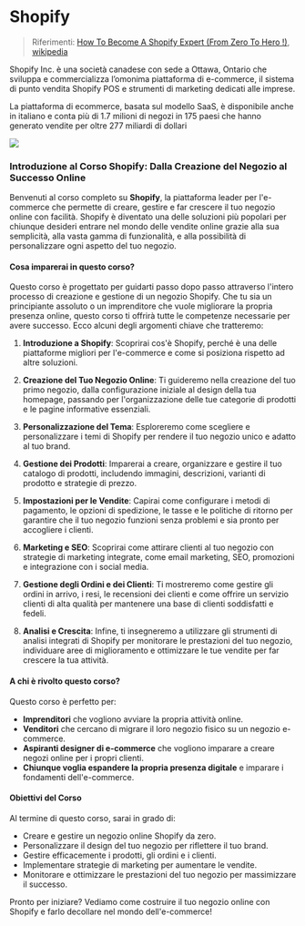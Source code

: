 # Shopify

> Riferimenti: [How To Become A Shopify Expert (From Zero To Hero !)](https://www.udemy.com/course/make-money-become-a-shopify-expert-from-zero-to-hero/learn/lecture/45827805#overview), [wikipedia](https://it.wikipedia.org/wiki/Shopify)

Shopify Inc. è una società canadese con sede a Ottawa, Ontario che sviluppa e commercializza l’omonima piattaforma di e-commerce, il sistema di punto vendita Shopify POS e strumenti di marketing dedicati alle imprese.

La piattaforma di ecommerce, basata sul modello SaaS, è disponibile anche in italiano e conta più di 1.7 milioni di negozi in 175 paesi che hanno generato vendite per oltre 277 miliardi di dollari

![](/images/shopify/shopify_glyph_for_social.png)

### Introduzione al Corso Shopify: Dalla Creazione del Negozio al Successo Online

Benvenuti al corso completo su **Shopify**, la piattaforma leader per l'e-commerce che permette di creare, gestire e far crescere il tuo negozio online con facilità. Shopify è diventato una delle soluzioni più popolari per chiunque desideri entrare nel mondo delle vendite online grazie alla sua semplicità, alla vasta gamma di funzionalità, e alla possibilità di personalizzare ogni aspetto del tuo negozio.

#### Cosa imparerai in questo corso?
Questo corso è progettato per guidarti passo dopo passo attraverso l'intero processo di creazione e gestione di un negozio Shopify. Che tu sia un principiante assoluto o un imprenditore che vuole migliorare la propria presenza online, questo corso ti offrirà tutte le competenze necessarie per avere successo. Ecco alcuni degli argomenti chiave che tratteremo:

1. **Introduzione a Shopify**: Scoprirai cos'è Shopify, perché è una delle piattaforme migliori per l'e-commerce e come si posiziona rispetto ad altre soluzioni.
   
2. **Creazione del Tuo Negozio Online**: Ti guideremo nella creazione del tuo primo negozio, dalla configurazione iniziale al design della tua homepage, passando per l'organizzazione delle tue categorie di prodotti e le pagine informative essenziali.

3. **Personalizzazione del Tema**: Esploreremo come scegliere e personalizzare i temi di Shopify per rendere il tuo negozio unico e adatto al tuo brand.

4. **Gestione dei Prodotti**: Imparerai a creare, organizzare e gestire il tuo catalogo di prodotti, includendo immagini, descrizioni, varianti di prodotto e strategie di prezzo.

5. **Impostazioni per le Vendite**: Capirai come configurare i metodi di pagamento, le opzioni di spedizione, le tasse e le politiche di ritorno per garantire che il tuo negozio funzioni senza problemi e sia pronto per accogliere i clienti.

6. **Marketing e SEO**: Scoprirai come attirare clienti al tuo negozio con strategie di marketing integrate, come email marketing, SEO, promozioni e integrazione con i social media.

7. **Gestione degli Ordini e dei Clienti**: Ti mostreremo come gestire gli ordini in arrivo, i resi, le recensioni dei clienti e come offrire un servizio clienti di alta qualità per mantenere una base di clienti soddisfatti e fedeli.

8. **Analisi e Crescita**: Infine, ti insegneremo a utilizzare gli strumenti di analisi integrati di Shopify per monitorare le prestazioni del tuo negozio, individuare aree di miglioramento e ottimizzare le tue vendite per far crescere la tua attività.

#### A chi è rivolto questo corso?
Questo corso è perfetto per:
- **Imprenditori** che vogliono avviare la propria attività online.
- **Venditori** che cercano di migrare il loro negozio fisico su un negozio e-commerce.
- **Aspiranti designer di e-commerce** che vogliono imparare a creare negozi online per i propri clienti.
- **Chiunque voglia espandere la propria presenza digitale** e imparare i fondamenti dell'e-commerce.

#### Obiettivi del Corso
Al termine di questo corso, sarai in grado di:
- Creare e gestire un negozio online Shopify da zero.
- Personalizzare il design del tuo negozio per riflettere il tuo brand.
- Gestire efficacemente i prodotti, gli ordini e i clienti.
- Implementare strategie di marketing per aumentare le vendite.
- Monitorare e ottimizzare le prestazioni del tuo negozio per massimizzare il successo.

Pronto per iniziare? Vediamo come costruire il tuo negozio online con Shopify e farlo decollare nel mondo dell'e-commerce!
